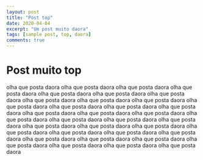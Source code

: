 ```yaml
---
layout: post
title: "Post top"
date: 2020-04-04
excerpt: "Um post muito daora"
tags: [sample post, top, daora]
comments: true
---
```


# Post muito top

olha que posta daora olha que posta daora olha que posta daora olha que posta daora olha que posta daora olha que posta daora olha que posta daora olha que posta daora olha que posta daora olha que posta daora olha que posta daora olha que posta daora olha que posta daora olha que posta daora olha que posta daora olha que posta daora olha que posta daora olha que posta daora olha que posta daora olha que posta daora olha que posta daora olha que posta daora olha que posta daora olha que posta daora olha que posta daora olha que posta daora olha que posta daora olha que posta daora olha que posta daora olha que posta daora olha que posta daora olha que posta daora olha que posta daora olha que posta daora olha que posta daora 